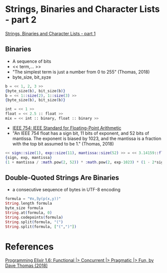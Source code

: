 # Strings, Binaries and Character Lists - part 2

[Strings, Binaries and Character Lists - part 1](https://github.com/adolfont/introducao-a-programacao-funcional/blob/master/topics/strings_binaries_and_charlists_1.md)

## Binaries

- A sequence of bits
- << term,... >>
- "The simplest term is just a number from 0 to 255" (Thomas, 2018)
- byte_size, bit_syze

```elixir
b = << 1, 2, 3 >>
{byte_size(b), bit_size(b)}
b = << 1::size(2), 1::size(3) >>
{byte_size(b), bit_size(b)}
```

```elixir
int = << 1 >>
float = << 2.5 :: float >>
mix = << int :: binary, float :: binary >>
```

- [IEEE 754:  IEEE Standard for Floating-Point Arithmetic](https://en.wikipedia.org/wiki/IEEE_754)
- "An IEEE 754 float has a sign bit, 11 bits of exponent, and 52 bits of mantissa. The exponent is biased by 1023, and the mantissa is a fraction with the top bit assumed to be 1." (Thomas, 2018)

```elixir
<< sign::size(1), exp::size(11), mantissa::size(52) >> = << 3.14159::float >>
{sign, exp, mantissa}
(1 + mantissa / :math.pow(2, 52)) * :math.pow(2, exp-1023) * (1 - 2*sign)
```

## Double-Quoted Strings Are Binaries

- a consecutive sequence of bytes in UTF-8 encoding

```elixir
formula = "∀x,∃y(p(x,y))"
String.length formula
byte_size formula
String.at(formula, 0)
String.codepoints(formula)
String.split(formula, "(")
String.split(formula, ["(",")"])
```

# References

[Programming Elixir 1.6: Functional |> Concurrent |> Pragmatic |> Fun, by Dave Thomas (2018)](http://bit.ly/2rqD9VF)
